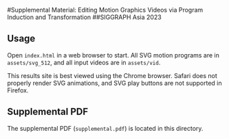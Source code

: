 #Supplemental Material: Editing Motion Graphics Videos via Program Induction and Transformation
##SIGGRAPH Asia 2023

## Usage
Open `index.html` in a web browser to start.  All SVG motion programs
are in `assets/svg_512`, and all input videos are in `assets/vid`.

This results site is best viewed using the Chrome browser.  Safari does
not properly render SVG animations, and SVG play buttons are not
supported in Firefox.

## Supplemental PDF
The supplemental PDF (`supplemental.pdf`) is located in this directory.